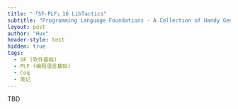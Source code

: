 ```yaml
---
title: "「SF-PLF」16 LibTactics"
subtitle: "Programming Language Foundations - A Collection of Handy General-Purpose Tactics"
layout: post
author: "Hux"
header-style: text
hidden: true
tags:
  - SF (软件基础)
  - PLF (编程语言基础)
  - Coq
  - 笔记
---
```


TBD

